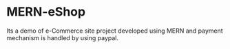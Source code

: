 # MERN-eShop

Its a demo of e-Commerce site project developed using MERN and payment mechanism is handled by using paypal.
